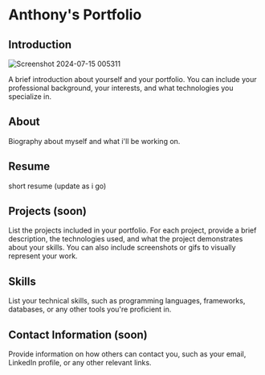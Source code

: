 # Anthony's Portfolio

## Introduction
![Screenshot 2024-07-15 005311](https://github.com/user-attachments/assets/fa36393b-2717-4526-a1a8-9217b765a69a)

A brief introduction about yourself and your portfolio. You can include your professional background, your interests, and what technologies you specialize in.

## About
Biography about myself and what i'll be working on.

## Resume
short resume (update as i go)

## Projects (soon)

List the projects included in your portfolio. For each project, provide a brief description, the technologies used, and what the project demonstrates about your skills. You can also include screenshots or gifs to visually represent your work.


## Skills

List your technical skills, such as programming languages, frameworks, databases, or any other tools you're proficient in.

## Contact Information (soon)

Provide information on how others can contact you, such as your email, LinkedIn profile, or any other relevant links.

